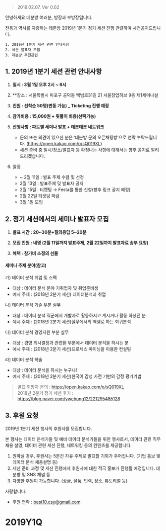 > 2019.02.07. Ver 0.02

안녕하세요 데분방 여러분, 방장과 부방장입니다.

전통과 역사를 자랑하는 데분방 2019년 1분기 정기 세션 진행 관련하여 사전공지드립니다.

```
1. 2019년 1분기 세션 관련 안내사항
2. 세션 발표자 모집
3. 데분방 후원관련
```



## 1. 2019년 1분기 세션 관련 안내사항

1. **일시 : 3월 1일 오후 2시 ~ 6시**
2. **장소 : 서울특별시 마포구 공덕동 백범로31길 21 서울창업허브 9층 제1세미나실
3. **인원 : 선착순 50명(변동 가능) _ Ticketing 진행 예정**
4. **참가비용 : 15,000원 + 뒷풀이 비용(선택가능)**
5. **진행사항 : 파트별 세미나 발표 + 데분데분 네트워크**

   - 문의 또는 의견이 있으신 분은 ‘데분방 문의 오픈채팅방’으로 연락 부탁드립니다. (https://open.kakao.com/o/sQ019XL)
   - 세션 준비 중 일시/장소/발표자 등 확정나는 사항에 대해서는 향후 공지로 알려드리겠습니다.

5. 일정

   - ~ 2월 11일 : 발표 주제 수렴 및 선정
   - 2월 13일 : 발표주제 및 발표자 공지
   - 2월 15일 : 티켓팅 → Festa를 통한 신청(향후 링크 공지 예정)
   - 2월 22일 티켓팅 마감 
   - 3월 1일 모임

## 2. 정기 세션에서의 세미나 발표자 모집

1. **발표 시간 : 20\~30분+질의응답 5\~20분**

2. **모집 인원 : 네명 (2월 11일까지 발표주제, 2월 22일까지 발표자료 송부 요청)**

3. **혜택 : 참가비 소정의 선물**


#### 세미나 주제 분야(참고)

가) 테이터 분석 취업 및 스펙

   - 대상 : 데이터 분석 분야 기취업자 및 취업준비생
   - 예시 주제 : (2018년 2분기 세션) 데이터분석과 취업

나) 데이터 분석 기술 부분 실무

   - 대상 : 데이터 분석 직군에서 개발자로 활동하시고 계시거나 활동 하셨던 분
   - 예시 주제 : (2018년 2분기 세션)실무에서의 엑셀로 하는 회귀분석

다) 데이터 분석 경영지원 부분 실무

   - 대상 : 경영 의사결정과 관련된 부분에서 데이터 분석을 하시는 분
   - 예시 주제 : (2018년 2분기 세션)프로세스 마이닝을 이용한 컨설팅

라) 데이터 분석 학술 

- 대상 : 데이터 분석을 하시는 누구나!
- 예시 주제 : (2018년 2분기 세션)한국어 감성 사전 기반의 감정 평가기법

> 발표 희망자 문의 : https://open.kakao.com/o/sQ019XL <br>
> 2018년 2분기 정기 세션 후기 : https://blog.naver.com/ywchung12/221295485128


## 3. 후원 요청

2019년 1분기 세션 행사의 후원사를 모집합니다.

본 행사는 데이터 분석가들 및 예비 데이터 분석가들을 위한 행사로서, 데이터 관련 직무 채용 설명, 데이터 관련 세션 진행, 네트워킹 등의 컨텐츠를 제공합니다.

1. 원하실 경우, 후원사는 5분간 자유 주제로 발표할 기회가 주어집니다. (기업 홍보 및 데이터 분석 채용설명 등)
2. 세션 준비 과정 및 세션 진행에서 후원사에 대한 적극 홍보가 진행될 예정입니다. 데분방 및 SNS 채널 등
3. 다양한 후원이 가능합니다. (상금, 물품, 인력, 장소, 튜토리얼 등)

사랑합니다.

- 후원 연락 : best10.csy@gmail.com

# 2019Y1Q

